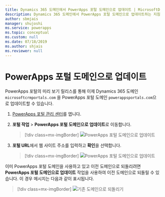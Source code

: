 ```yaml
---
title: Dynamics 365 도메인에서 PowerApps 포털 도메인으로 업데이트 | MicrosoftDocs
description: Dynamics 365 도메인에서 PowerApps 포털 도메인으로 업데이트하는 지침입니다.
author: sbmjais
manager: shujoshi
ms.service: powerapps
ms.topic: conceptual
ms.custom: null
ms.date: 07/18/2019
ms.author: shjais
ms.reviewer: null
---
```


# <a name="update-to-powerapps-portals-domain"></a>PowerApps 포털 도메인으로 업데이트

PowerApps 포털의 미리 보기 릴리스를 통해 이제 Dynamics 365 도메인`microsoftcrmportals.com` 을 PowerApps 포털 도메인 `powerappsportals.com`으로 업데이트할 수 있습니다.

1. [PowerApps 포털 관리 센터](admin-overview.md)를 엽니다.

2. **포털 작업** > **PowerApps 포털 도메인으로 업데이트**로 이동합니다.

    > [!div class=mx-imgBorder]
    > ![PowerApps 포털 도메인으로 업데이트](../media/update-portal-domain-button.png "PowerApps 포털 도메인으로 업데이트")

3. **포털 URL**에서 웹 사이트 주소를 입력하고 **확인**을 선택합니다.

    > [!div class=mx-imgBorder]
    > ![PowerApps 포털 도메인으로 업데이트](../media/update-portal-domain.png "PowerApps 포털 도메인으로 업데이트")

이미 PowerApps 포털 도메인을 사용하고 있고 이전 도메인으로 되돌리려면 **PowerApps 포털 도메인으로 업데이트** 작업을 사용하여 이전 도메인으로 되돌릴 수 있습니다. 이 경우 메시지는 다음과 같이 표시됩니다.

> [!div class=mx-imgBorder]
> ![기존 도메인으로 되돌리기](../media/revert-portal-domain.png "기존 도메인으로 되돌리기")

